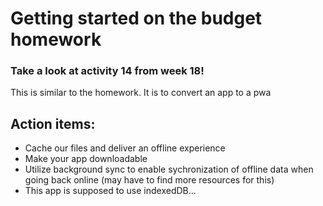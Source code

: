# Getting started on the budget homework

### Take a look at activity 14 from week 18!  
This is similar to the homework.  It is to convert an app to a pwa

## Action items: 
<!-- * Create an app manifest
  * public/manifest.webmanifest
* Register and install a service worker
  * public/service-worker.js -->
* Cache our files and deliver an offline experience
* Make your app downloadable
* Utilize background sync to enable sychronization of offline data when going back online  (may have to find more resources for this)
* This app is supposed to use indexedDB...